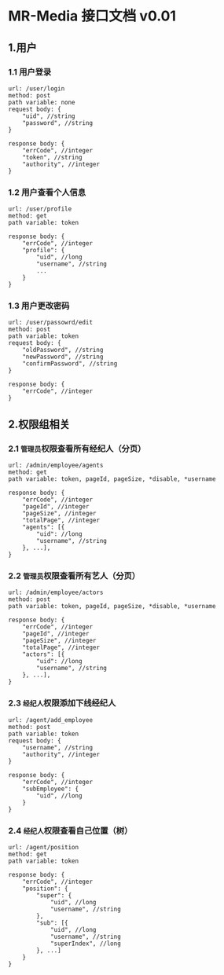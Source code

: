 # MR-Media 接口文档 v0.01
## 1.用户
### 1.1 用户登录
```
url: /user/login
method: post
path variable: none
request body: {
	"uid", //string
	"password", //string
}
```
```
response body: {
	"errCode", //integer
	"token", //string
	"authority", //integer
}
```
### 1.2 用户查看个人信息
```
url: /user/profile
method: get
path variable: token
```
```
response body: {
	"errCode", //integer
	"profile": {
		"uid", //long
		"username", //string
		...
	}
}
```
### 1.3 用户更改密码
```
url: /user/passowrd/edit
method: post
path variable: token
request body: {
	"oldPassword", //string
	"newPassword", //string
	"confirmPassword", //string
}
```
```
response body: {
	"errCode", //integer
}
```
## 2.权限组相关
### 2.1 `管理员`权限查看所有经纪人（分页）
```
url: /admin/employee/agents
method: get
path variable: token, pageId, pageSize, *disable, *username
```
```
response body: {
	"errCode", //integer
	"pageId", //integer
	"pageSize", //integer
	"totalPage", //integer
	"agents": [{
		"uid": //long
		"username", //string
	}, ...],
}
```
### 2.2 `管理员`权限查看所有艺人（分页）
```
url: /admin/employee/actors
method: post
path variable: token, pageId, pageSize, *disable, *username
```
```
response body: {
	"errCode", //integer
	"pageId", //integer
	"pageSize", //integer
	"totalPage", //integer
	"actors": [{
		"uid": //long
		"username", //string
	}, ...],
}
```
### 2.3 `经纪人`权限添加下线经纪人
```
url: /agent/add_employee
method: post
path variable: token
request body: {
	"username", //string
	"authority", //integer
}
```
```
response body: {
	"errCode", //integer
	"subEmployee": {
		"uid", //long
	}
}
```
### 2.4 `经纪人`权限查看自己位置（树）
```
url: /agent/position
method: get
path variable: token
```
```
response body: {
	"errCode", //integer
	"position": {
		"super": {
			"uid", //long
			"username", //string
		}, 
		"sub": [{
			"uid", //long
			"username", //string
			"superIndex", //long
		}, ...]
	}
}
```